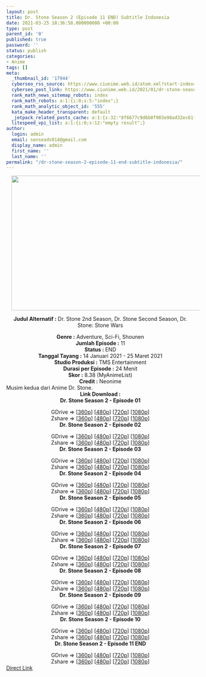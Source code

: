 ```yaml
---
layout: post
title: Dr. Stone Season 2 (Episode 11 END) Subtitle Indonesia
date: 2021-03-25 18:36:58.000000000 +00:00
type: post
parent_id: '0'
published: true
password: ''
status: publish
categories:
- Anime
tags: []
meta:
  _thumbnail_id: '17944'
  cyberseo_rss_source: https://www.ciunime.web.id/atom.xml?start-index=301&max-results=150
  cyberseo_post_link: https://www.ciunime.web.id/2021/01/dr-stone-season-2-subtitle-indonesia.html
  rank_math_news_sitemap_robots: index
  rank_math_robots: a:1:{i:0;s:5:"index";}
  rank_math_analytic_object_id: '555'
  kata_make_header_transparent: default
  _jetpack_related_posts_cache: a:1:{s:32:"8f6677c9d6b0f903e98ad32ec61f8deb";a:2:{s:7:"expires";i:1651228943;s:7:"payload";a:0:{}}}
  litespeed_vpi_list: a:1:{i:0;s:12:"empty result";}
author:
  login: admin
  email: senseads014@gmail.com
  display_name: admin
  first_name: ''
  last_name: ''
permalink: "/dr-stone-season-2-episode-11-end-subtitle-indonesia/"
---
```

<div style="text-align: center;">
<div style="text-align: left;">
<div class="separator" style="clear: both; text-align: center;"><a href="https://1.bp.blogspot.com/-3bcZLnKma-c/YAEVhKiR08I/AAAAAAAAeeU/9M556KP7rDsHnPgiCP_zyZND3CGztvBKgCLcBGAsYHQ/s1280/Dr.%2BStone%2BSeason%2B2.jpg" style="margin-left: 1em; margin-right: 1em;"><img border="0" data-original-height="720" data-original-width="1280" height="360" src="{{ site.baseurl }}/assets/2021/03/Dr.%2BStone%2BSeason%2B2.jpg" width="640" /></a></div>
<div class="separator" style="clear: both; text-align: center;"></div>
</div>
<p><b>Judul</b><b><b> Alternatif</b> :</b> Dr. Stone 2nd Season, Dr. Stone Second Season,&nbsp;Dr. Stone: Stone Wars</div>
<div style="text-align: center;"><b><b>Genre :</b></b>&nbsp;Adventure,&nbsp;Sci-Fi, Shounen</div>
<div style="text-align: center;"><b>Jumlah Episode :</b> 11<br /><b>Status : </b>END<br /><b>Tanggal Tayang :</b> 14 Januari&nbsp;2021&nbsp;- 25 Maret 2021<br /><b>Studio Produksi :</b> TMS Entertainment<br /><b>Durasi per Episode :</b> 24 Menit</div>
<div style="text-align: center;"><b>Skor :</b> 8.38 (MyAnimeList)<br /><b>Credit :</b> Neonime</div>
<div style="text-align: center;"></div>
<div style="text-align: justify;">Musim kedua dari Anime&nbsp;Dr. Stone.&nbsp;</div>
<div style="text-align: justify;"></div>
<div style="text-align: justify;"></div>
<div style="text-align: center;"><b>Link Download :</b></div>
<div style="text-align: center;"><b>Dr. Stone Season 2 - Episode 01</b></p>
<div style="text-align: center;">GDrive =&gt; [<a href="https://acefile.co/f/35352279/ds-s2-360p-samehadaku-vip-mp4" target="_blank" rel="noopener">360p</a>] [<a href="https://drive.google.com/uc?export=download&amp;id=1x3nESUP7SSEM56JAXNM_NZv_-dc0bonn" target="_blank" rel="noopener">480p</a>] [<a href="https://drive.google.com/uc?export=download&amp;id=14B3zzAcpQIiyNWn_ujQac7wGQDw1Pxfs" target="_blank" rel="noopener">720p</a>] [<a href="https://drive.google.com/uc?export=download&amp;id=1JirSv6S-FGqk5ZbiHh4jDk5sRxBcejKq" target="_blank" rel="noopener">1080p</a>]<br />Zshare =&gt; [<a href="https://racaty.net/hzj22mt99feg" target="_blank" rel="noopener">360p</a>] [<a href="https://www55.zippyshare.com/v/8yFJzUim/file.html" target="_blank" rel="noopener">480p</a>] [<a href="https://www96.zippyshare.com/v/3k4Bsk5o/file.html" target="_blank" rel="noopener">720p</a>] [<a href="https://www96.zippyshare.com/v/rXDee1x8/file.html" target="_blank" rel="noopener">1080p</a>] </div>
<div style="text-align: center;"><b>Dr. Stone Season 2 - Episode 02</b></p>
<div>GDrive =&gt; [<a href="https://racaty.net/td8iq6s83gm6" target="_blank" rel="noopener">360p</a>] [<a href="https://drive.google.com/uc?export=download&amp;id=1kzXQBUd01xe4R91cNKqfSQF3fPtdjPZ_" target="_blank" rel="noopener">480p</a>] [<a href="https://drive.google.com/uc?export=download&amp;id=1GojXy80ungm-_VOqaRWKY1HzM2Exp_qI" target="_blank" rel="noopener">720p</a>] [<a href="https://drive.google.com/uc?export=download&amp;id=1YtWxa5u1aju6cn79YDiaAuCOoC07Kv5o" target="_blank" rel="noopener">1080p</a>]<br />Zshare =&gt; [<a href="https://www80.zippyshare.com/v/kNXjKSrR/file.html" target="_blank" rel="noopener">360p</a>] [<a href="https://www80.zippyshare.com/v/WMMAXywd/file.html" target="_blank" rel="noopener">480p</a>] [<a href="https://www107.zippyshare.com/v/tq8lAwuD/file.html" target="_blank" rel="noopener">720p</a>] [<a href="https://www32.zippyshare.com/v/NawSGNQw/file.html" target="_blank" rel="noopener">1080p</a>]</div>
<div><b>Dr. Stone Season 2 - Episode 03</b></p>
<div>GDrive =&gt; [<a href="https://racaty.net/flp5k1hno89p" target="_blank" rel="noopener">360p</a>] [<a href="https://drive.google.com/uc?export=download&amp;id=1oEh6opHYZVlZZs7MRnE1IvAmba5qfuZP" target="_blank" rel="noopener">480p</a>] [<a href="https://drive.google.com/uc?export=download&amp;id=1rbSd6RehqF8CKUI_Q-y3edY_5lYHHh8M" target="_blank" rel="noopener">720p</a>] [<a href="https://drive.google.com/uc?export=download&amp;id=1f7t4IG5xWHvQVnO2oXxwaA7X61fSPyP0" target="_blank" rel="noopener">1080p</a>]<br />Zshare =&gt; [<a href="https://www116.zippyshare.com/v/1QacYlh0/file.html" target="_blank" rel="noopener">360p</a>] [<a href="https://www94.zippyshare.com/v/y5FvM9ma/file.html" target="_blank" rel="noopener">480p</a>] [<a href="https://www76.zippyshare.com/v/2G7VufWH/file.html" target="_blank" rel="noopener">720p</a>] [<a href="https://www114.zippyshare.com/v/EXEEFXA9/file.html" target="_blank" rel="noopener">1080p</a>]</div>
</div>
<div><b>Dr. Stone Season 2 - Episode 04</b></p>
<div>GDrive =&gt; [<a href="https://elsfile.org/download.php?WFZrNlBMNWJwcE8ySUFneTZhak42dWIrUkEvOWZBUTBTaThRaEtOTWpzRT06OraFCzvcjP8fF1Es8t8Lqys%3D" target="_blank" rel="noopener">360p</a>] [<a href="https://drive.google.com/uc?export=download&amp;id=1GjMiqtsJhAxjpAoe1sm_bQbeHQbXerZ0" target="_blank" rel="noopener">480p</a>] [<a href="https://drive.google.com/uc?export=download&amp;id=1s72VJa0sIrRXh7BwKKaWZ-5l9Cl5nw9l" target="_blank" rel="noopener">720p</a>] [<a href="https://drive.google.com/uc?export=download&amp;id=1-8TY_k7qtsU3-uwT4PKa3SQ6zlWMJud4" target="_blank" rel="noopener">1080p</a>]<br />Zshare =&gt; [<a href="https://www31.zippyshare.com/v/yGxrXpsH/file.html" target="_blank" rel="noopener">360p</a>] [<a href="https://www61.zippyshare.com/v/jZizGa65/file.html" target="_blank" rel="noopener">480p</a>] [<a href="https://www23.zippyshare.com/v/elayzkcW/file.html" target="_blank" rel="noopener">720p</a>] [<a href="https://www87.zippyshare.com/v/wWxGGY4d/file.html" target="_blank" rel="noopener">1080p</a>]</div>
</div>
<div><b>Dr. Stone Season 2 - Episode 05</b></p>
<div>GDrive =&gt; [<a href="https://elsfile.org/download.php?d2xCNUFBZHVSQTRPYjRWS01XRDNOY2liRVgyT2dJOTQxRFNUTFdBTFNFVT06Ot6R3BpXxmgW1hKFYXuF08Q%3D" target="_blank" rel="noopener">360p</a>] [<a href="https://drive.google.com/uc?export=download&amp;id=1SiP8NNJWXkmhDqdJDmtHdk6HaJEnQbY-" target="_blank" rel="noopener">480p</a>] [<a href="https://drive.google.com/uc?export=download&amp;id=1dPGxLEUBKSKvqAdYoVk0yMOWaWFt27Dy" target="_blank" rel="noopener">720p</a>] [<a href="https://drive.google.com/uc?export=download&amp;id=1rHyBBEs9Nwi171zch5cGPsZAsPSBpp7V" target="_blank" rel="noopener">1080p</a>]<br />Zshare =&gt; [<a href="https://www88.zippyshare.com/v/F6hbZRIm/file.html" target="_blank" rel="noopener">360p</a>] [<a href="https://www92.zippyshare.com/v/rNMEfKUm/file.html" target="_blank" rel="noopener">480p</a>] [<a href="https://www13.zippyshare.com/v/P1jX0lNu/file.html" target="_blank" rel="noopener">720p</a>] [<a href="https://www31.zippyshare.com/v/sJs5rKyW/file.html" target="_blank" rel="noopener">1080p</a>]</div>
</div>
<div><b>Dr. Stone Season 2 - Episode 06</b></p>
<div>GDrive =&gt; [<a href="https://elsfile.org/download.php?TVFVVWlJS0FXRXdtZjJteUtSZCtURmcyZkQ0ZXVjRUZZbzZTK0IrR1VUcz06OoYlrOVNqEazBN%2BZX3gjcgs%3D" target="_blank" rel="noopener">360p</a>] [<a href="https://drive.google.com/uc?export=download&amp;id=1O_58GLRn0JKjtz1CYma6DJtooauvzvWN" target="_blank" rel="noopener">480p</a>] [<a href="https://drive.google.com/uc?export=download&amp;id=1y2TUqYKBdbjE9t0x9CHuIjqdJPkyY5Ur" target="_blank" rel="noopener">720p</a>] [<a href="https://drive.google.com/uc?export=download&amp;id=1FlkjlngyryQ0b9BYIn15wrA4tw93RMr4" target="_blank" rel="noopener">1080p</a>]<br />Zshare =&gt; [<a href="https://www2.zippyshare.com/v/8DWTE2iT/file.html" target="_blank" rel="noopener">360p</a>] [<a href="https://www66.zippyshare.com/v/hmJotjzv/file.html" target="_blank" rel="noopener">480p</a>] [<a href="https://www45.zippyshare.com/v/nH0hiu5Y/file.html" target="_blank" rel="noopener">720p</a>] [<a href="https://www2.zippyshare.com/v/9KOpkEKW/file.html" target="_blank" rel="noopener">1080p</a>]</div>
</div>
<div><b>Dr. Stone Season 2 - Episode 07</b></p>
<div>GDrive =&gt; [<a href="https://elsfile.org/download.php?aEdTYW9hcFR1WTdGcWZRUjFDZjVZM3p1STB3TVplRXREY3FJYzhVb0JDUT06OglPPcNkNII8lwCebdoCLOY%3D" target="_blank" rel="noopener">360p</a>] [<a href="https://drive.google.com/uc?export=download&amp;id=1ZmIvRw4cLDu3tpzLuPiqFnCyMXB2HTUn" target="_blank" rel="noopener">480p</a>] [<a href="https://drive.google.com/uc?export=download&amp;id=1ta2zV3REwxIyP1yen7uQB3EXGHHD8wRR" target="_blank" rel="noopener">720p</a>] [<a href="https://drive.google.com/uc?export=download&amp;id=1dL8nFWp5rItSqqWH0MUq0J3wmf-I3m4V" target="_blank" rel="noopener">1080p</a>]<br />Zshare =&gt; [<a href="https://www4.zippyshare.com/v/clDE6Ei3/file.html" target="_blank" rel="noopener">360p</a>] [<a href="https://www4.zippyshare.com/v/yKXD2pXn/file.html" target="_blank" rel="noopener">480p</a>] [<a href="https://www85.zippyshare.com/v/tFuwnbxu/file.html" target="_blank" rel="noopener">720p</a>] [<a href="https://www85.zippyshare.com/v/xPDKpZZQ/file.html" target="_blank" rel="noopener">1080p</a>]</div>
</div>
<div><b>Dr. Stone Season 2 - Episode 08</b></p>
<div>GDrive =&gt; [<a href="https://elsfile.org/download.php?bGp4NWhNOEFDMGVLMk82KzgzOXdrNkxkeDRsY013cDhWMGtEMlQ4Y2xpRT06OkFLuRvBdKNR2BVeNoIFGLk%3D" target="_blank" rel="noopener">360p</a>] [<a href="https://drive.google.com/uc?export=download&amp;id=1Dl9J4TWk4EA7N7yq1G1g9nlGMwjtfQWL" target="_blank" rel="noopener">480p</a>] [<a href="https://drive.google.com/uc?export=download&amp;id=1K3oFEUJ8wcaHlz39vkITmtG1wQWMXMBD" target="_blank" rel="noopener">720p</a>] [<a href="https://drive.google.com/uc?export=download&amp;id=16zip5IlQHzdiT8m_jvi1KPIqi60MAOPo" target="_blank" rel="noopener">1080p</a>]<br />Zshare =&gt; [<a href="https://www9.zippyshare.com/v/6Q0rNwm6/file.html" target="_blank" rel="noopener">360p</a>] [<a href="https://www3.zippyshare.com/v/mltsSiS9/file.html" target="_blank" rel="noopener">480p</a>] [<a href="https://www100.zippyshare.com/v/qW16GhJ8/file.html" target="_blank" rel="noopener">720p</a>] [<a href="https://www120.zippyshare.com/v/fO5tYOS7/file.html" target="_blank" rel="noopener">1080p</a>]</div>
</div>
<div><b>Dr. Stone Season 2 - Episode 09</b></p>
<div>GDrive =&gt; [<a href="https://elsfile.org/download.php?dVJOekJ1TGd0WVkvTnhkSkgvVGZTYU9JcERtczlzNUVnK0tGdWRPY3drZz06Oh4FUu2zX0H7Vu46SPT17%2F4%3D" target="_blank" rel="noopener">360p</a>] [<a href="https://drive.google.com/uc?export=download&amp;id=1PDloTf2cLL2_VZWsTiiZRNgLCCgmq80T" target="_blank" rel="noopener">480p</a>] [<a href="https://drive.google.com/uc?export=download&amp;id=1yxUQIBwoEaPWml21TszwxpEOw4JNv4Mq" target="_blank" rel="noopener">720p</a>] [<a href="https://drive.google.com/uc?export=download&amp;id=1WoFVxV3mriW33zQNIcopWfion4gdA7yI" target="_blank" rel="noopener">1080p</a>]<br />Zshare =&gt; [<a href="https://www5.zippyshare.com/v/Y5LgyQMM/file.html" target="_blank" rel="noopener">360p</a>] [<a href="https://www5.zippyshare.com/v/Y5LgyQMM/file.html" target="_blank" rel="noopener">480p</a>] [<a href="https://www54.zippyshare.com/v/Y2Kq3e1Q/file.html" target="_blank" rel="noopener">720p</a>] [<a href="https://www55.zippyshare.com/v/9C8iIU3b/file.html" target="_blank" rel="noopener">1080p</a>]</div>
</div>
<div><b>Dr. Stone Season 2 - Episode 10</b></p>
<div>GDrive =&gt; [<a href="https://racaty.net/04o5mgfcevvx" target="_blank" rel="noopener">360p</a>] [<a href="https://drive.google.com/uc?export=download&amp;id=11bn5pMTMmxiP0yrRNwjpnKTeY7hZe8Rf" target="_blank" rel="noopener">480p</a>] [<a href="https://drive.google.com/uc?export=download&amp;id=12jY3aMHX1OBKiF7nRLAih5O0464Rh9et" target="_blank" rel="noopener">720p</a>] [<a href="https://drive.google.com/uc?export=download&amp;id=1Xbz0mfW7t_mHVwCcyThuLKVR0CUNXFOF" target="_blank" rel="noopener">1080p</a>]<br />Zshare =&gt; [<a href="https://www72.zippyshare.com/v/s4UnBFRv/file.html" target="_blank" rel="noopener">360p</a>] [<a href="https://www72.zippyshare.com/v/SO85zh9U/file.html" target="_blank" rel="noopener">480p</a>] [<a href="https://www116.zippyshare.com/v/tbo5VBzH/file.html" target="_blank" rel="noopener">720p</a>] [<a href="https://www86.zippyshare.com/v/OUzZji7a/file.html" target="_blank" rel="noopener">1080p</a>]</div>
</div>
<div><b>Dr. Stone Season 2 - Episode 11 END</b></p>
<div>GDrive =&gt; [<a href="https://elsfile.org/download.php?VlVyMGQrTTQwVnFkQzJodHczVjdRZHJXdjdlQWxyTm1UKzAxVVlLQi9WOD06Orofnk9hxlQRpMcHo2shw5s%3D" target="_blank" rel="noopener">360p</a>] [<a href="https://drive.google.com/uc?export=download&amp;id=1A6pXzmHQ3cS0EWGfMsnBAy_D2ZvzWc9q" target="_blank" rel="noopener">480p</a>] [<a href="https://drive.google.com/uc?export=download&amp;id=1Q06j9dyEnR7iaOjLr7M2OS9J_XJ_u0HB" target="_blank" rel="noopener">720p</a>] [<a href="https://drive.google.com/uc?export=download&amp;id=1Q5TbnDQvE076m6yU4d93K2zhZEn6jwNB" target="_blank" rel="noopener">1080p</a>]<br />Zshare =&gt; [<a href="https://www42.zippyshare.com/v/wcJ5FeFO/file.html" target="_blank" rel="noopener">360p</a>] [<a href="https://www39.zippyshare.com/v/IKKybGI2/file.html" target="_blank" rel="noopener">480p</a>] [<a href="https://www118.zippyshare.com/v/RyCigoff/file.html" target="_blank" rel="noopener">720p</a>] [<a href="https://www120.zippyshare.com/v/rPeboZhc/file.html" target="_blank" rel="noopener">1080p</a>]</div>
</div>
</div>
</div>
<link rel="stylesheet" href="https://cdnjs.cloudflare.com/ajax/libs/font-awesome/4.7.0/css/font-awesome.min.css" />
<div class="divbtn"> <a href="https://handymansurrender.com/fihup8buzv?key=94550f7ce39444073321dde3b8782f97" class="btn"><i class="fa fa-download"></i> Direct Link</a> </div>
